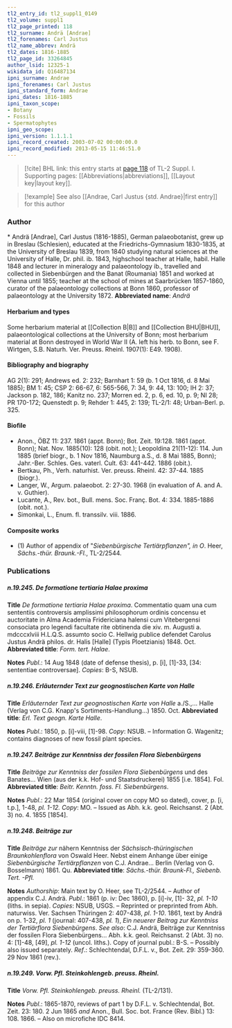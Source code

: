 ```yaml
---
tl2_entry_id: tl2_suppl1_0149
tl2_volume: suppl1
tl2_page_printed: 118
tl2_surname: Andrä [Andrae]
tl2_forenames: Carl Justus
tl2_name_abbrev: Andrä
tl2_dates: 1816-1885
tl2_page_id: 33264845
author_lsid: 12325-1
wikidata_id: Q16487134
ipni_surname: Andrae
ipni_forenames: Carl Justus
ipni_standard_form: Andrae
ipni_dates: 1816-1885
ipni_taxon_scope: 
- Botany
- Fossils
- Spermatophytes
ipni_geo_scope: 
ipni_version: 1.1.1.1
ipni_record_created: 2003-07-02 00:00:00.0
ipni_record_modified: 2013-05-15 11:46:51.0
---
```



> [!cite] BHL link: this entry starts at [page 118](https://www.biodiversitylibrary.org/page/33264845) of TL-2 Suppl. I.
> Supporting pages: [[Abbreviations|abbreviations]], [[Layout key|layout key]].

> [!example] See also [[Andrae, Carl Justus {std. Andrae}|first entry]] for this author

### Author

\* Andrä \[Andrae\], Carl Justus (1816-1885), German palaeobotanist, grew up in Breslau (Schlesien), educated at the Friedrichs-Gymnasium 1830-1835, at the University of Breslau 1839, from 1840 studying natural sciences at the University of Halle, Dr. phil. ib. 1843, highschool teacher at Halle, habil. Halle 1848 and lecturer in mineralogy and palaeontology ib., travelled and collected in Siebenbürgen and the Banat (Roumania) 1851 and worked at Vienna until 1855; teacher at the school of mines at Saarbrücken 1857-1860, curator of the palaeontology collections at Bonn 1860, professor of palaeontology at the University 1872. 
**Abbreviated name**: *Andrä*

#### Herbarium and types

Some herbarium material at [[Collection B|B]] and [[Collection BHU|BHU]], palaeontological collections at the University of Bonn; most herbarium material at Bonn destroyed in World War II (A. left his herb. to Bonn, see F. Wirtgen, S.B. Naturh. Ver. Preuss. Rheinl. 1907(1): E49. 1908).

#### Bibliography and biography

AG 2(1): 291; Andrews ed. 2: 232; Barnhart 1: 59 (b. 1 Oct 1816, d. 8 Mai 1885); BM 1: 45; CSP 2: 66-67, 6: 565-566, 7: 34, 9: 44, 13: 100; IH 2: 37; Jackson p. 182, 186; Kanitz no. 237; Morren ed. 2, p. 6, ed. 10, p. 9; NI 28; PR 170-172; Quenstedt p. 9; Rehder 1: 445, 2: 139; TL-2/1: 48; Urban-Berl. p. 325.

#### Biofile

- Anon., ÖBZ 11: 237. 1861 (appt. Bonn); Bot. Zeit. 19:128. 1861 (appt. Bonn); Nat. Nov. 1885(10): 128 (obit. not.); Leopoldina 21(11-12): 114. Jun 1885 (brief biogr., b. 1 Nov 1816, Naumburg a.S., d. 8 Mai 1885, Bonn); Jahr.-Ber. Schles. Ges. vaterl. Cult. 63: 441-442. 1886 (obit.).
- Bertkau, Ph., Verh. naturhist. Ver. preuss. Rheinl. 42: 37-44. 1885 (biogr.).
- Langer, W., Argum. palaeobot. 2: 27-30. 1968 (in evaluation of A. and A. v. Guthier).
- Lucante, A., Rev. bot., Bull. mens. Soc. Franç. Bot. 4: 334. 1885-1886 (obit. not.).
- Simonkai, L., Enum. fl. transsilv. viii. 1886.

#### Composite works

- (1) Author of appendix of "*Siebenbürgische Tertiärpflanzen", in O*. Heer, *Sächs.-thür. Braunk.-Fl.*, TL-2/2544.

### Publications

##### n.19.245. De formatione tertiaria Halae proxima

**Title**
*De formatione tertiaria Halae proxima*. Commentatio quam una cum sententiis controversis amplissimi philosophorum ordinis concensu et auctoritate in Alma Academia Fridericiana halensi cum Vitebergensi consociata pro legendi facultate rite obtinenda die xiv. m. Augusti a. mdcccxlviii H.L.Q.S. assumto socio C. Hellwig publice defendet Carolus Justus Andrä philos. dr. Halis \[Halle\] (Typis Ploetzianis) 1848. Oct.
**Abbreviated title**: *Form. tert. Halae*.

**Notes**
*Publ*.: 14 Aug 1848 (date of defense thesis), p. \[i\], \[1\]-33, \[34: sententiae controversae\].
*Copies*: B-S, NSUB.

##### n.19.246. Erläuternder Text zur geognostischen Karte von Halle

**Title**
*Erläuternder Text zur geognostischen Karte von Halle* a./S.,... Halle (Verlag von C.G. Knapp's Sortiments-Handlung...) 1850. Oct.
**Abbreviated title**: *Erl. Text geogn. Karte Halle*.

**Notes**
*Publ*.: 1850, p. \[i\]-viii, \[1\]-98. *Copy*: NSUB. – Information G. Wagenitz; contains diagnoses of new fossil plant species.

##### n.19.247. Beiträge zur Kenntniss der fossilen Flora Siebenbürgens

**Title**
*Beiträge zur Kenntniss der fossilen Flora Siebenbürgens* und des Banates... Wien (aus der k.k. Hof- und Staatsdruckerei) 1855 \[i.e. 1854\]. Fol.
**Abbreviated title**: *Beitr. Kenntn. foss. Fl. Siebenbürgens*.

**Notes**
*Publ*.: 22 Mar 1854 (original cover on copy MO so dated), cover, p. \[i, t.p.\], 1-48, *pl. 1-12.*
*Copy*: MO. – Issued as Abh. k.k. geol. Reichsanst. 2 (Abt. 3) no. 4. 1855 \[1854\].

##### n.19.248. Beiträge zur

**Title**
*Beiträge zur* nähern Kenntniss der *Sächsisch-thüringischen Braunkohlenflora* von Oswald Heer. Nebst einem Anhange über einige *Siebenbürgische Tertiärpflanzen* von C.J. Andrae... Berlin (Verlag von G. Bosselmann) 1861. Qu.
**Abbreviated title**: *Sächs.-thür. Braunk-Fl., Siebenb.* *Tert. -Pfl.*

**Notes**
*Authorship*: Main text by O. Heer, see TL-2/2544. – Author of appendix C.J. Andrä.
*Publ*.: 1861 (p. iv: Dec 1860), p. \[i\]-iv, \[1\]- 32, *pl. 1-10* (liths. in sepia). *Copies*: NSUB, USGS. – Reprinted or preprinted from Abh. naturwiss. Ver. Sachsen Thüringen 2: 407-438, *pl*.
*1-10*. 1861, text by Andrä on p. 1-32, *pl. 1* (journal: 407-438, *pl. 1*), *Ein neuerer Beitrag* *zur Kenntniss der Tertiärflora Siebenbürgens*.
*See also*: C.J. Andrä, Beiträge zur Kenntniss der fossilen Flora Siebenbürgens... Abh. k.k. geol. Reichsanst. 2 (Abt. 3) no. 4: \[1\]-48, \[49\], *pl. 1-12* (uncol. liths.). Copy of journal publ.: B-S. – Possibly also issued separately.
*Ref*.: Schlechtendal, D.F.L. v., Bot. Zeit. 29: 359-360. 29 Nov 1861 (rev.).

##### n.19.249. Vorw. Pfl. Steinkohlengeb. preuss. Rheinl.

**Title**
*Vorw. Pfl. Steinkohlengeb. preuss. Rheinl.* (TL-2/131).

**Notes**
*Publ*.: 1865-1870, reviews of part 1 by D.F.L. v. Schlechtendal, Bot. Zeit. 23: 180. 2 Jun 1865 *and* Anon., Bull. Soc. bot. France (Rev. Bibl.) 13: 108. 1866. – Also on microfiche IDC 8414.

